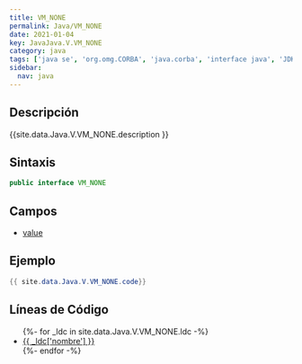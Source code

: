```yaml
---
title: VM_NONE
permalink: Java/VM_NONE
date: 2021-01-04
key: JavaJava.V.VM_NONE
category: java
tags: ['java se', 'org.omg.CORBA', 'java.corba', 'interface java', 'JDKJava 1.2']
sidebar: 
  nav: java
---
```


## Descripción
{{site.data.Java.V.VM_NONE.description }}

## Sintaxis
~~~java
public interface VM_NONE
~~~

## Campos
* [value](/Java/VM_NONE/value)

## Ejemplo
~~~java
{{ site.data.Java.V.VM_NONE.code}}
~~~

## Líneas de Código
<ul>
{%- for _ldc in site.data.Java.V.VM_NONE.ldc -%}
   <li>
       <a href="{{_ldc['url'] }}">{{ _ldc['nombre'] }}</a>
   </li>
{%- endfor -%}
</ul>
